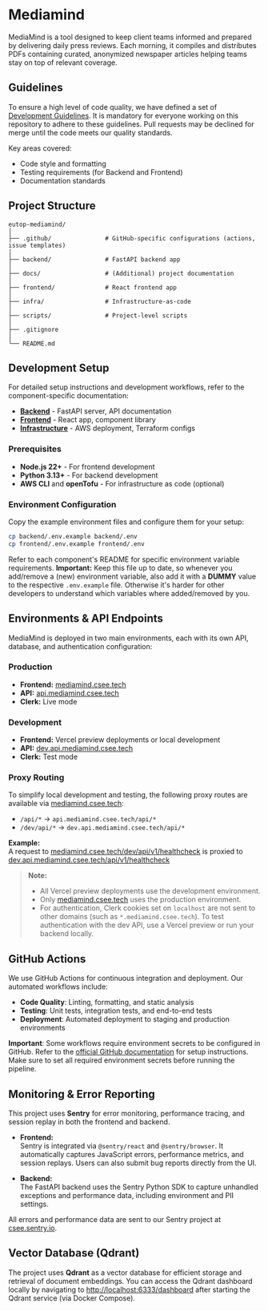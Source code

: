 # Mediamind

MediaMind is a tool designed to keep client teams informed and prepared by
delivering daily press reviews. Each morning, it compiles and distributes PDFs
containing curated, anonymized newspaper articles helping teams stay on top of
relevant coverage.

## Guidelines

To ensure a high level of code quality, we have defined a set of [Development Guidelines](./docs/GUIDELINES.md). It is mandatory for everyone working on this repository to adhere to these guidelines. Pull requests may be declined for merge until the code meets our quality standards.

Key areas covered:

- Code style and formatting
- Testing requirements (for Backend and Frontend)
- Documentation standards

## Project Structure

```
eutop-mediamind/
│
├── .github/               # GitHub-specific configurations (actions, issue templates)
│
├── backend/               # FastAPI backend app
│
├── docs/                  # (Additional) project documentation
│
├── frontend/              # React frontend app
│
├── infra/                 # Infrastructure-as-code
│
├── scripts/               # Project-level scripts
│
├── .gitignore
│
└── README.md
```

## Development Setup

For detailed setup instructions and development workflows, refer to the component-specific documentation:

- **[Backend](./backend/README.md)** - FastAPI server, API documentation
- **[Frontend](./frontend/README.md)** - React app, component library
- **[Infrastructure](./infra/README.md)** - AWS deployment, Terraform configs

### Prerequisites

- **Node.js 22+** - For frontend development
- **Python 3.13+** - For backend development
- **AWS CLI** and **openTofu** - For infrastructure as code (optional)

### Environment Configuration

Copy the example environment files and configure them for your setup:

```bash
cp backend/.env.example backend/.env
cp frontend/.env.example frontend/.env
```

Refer to each component's README for specific environment variable requirements.
**Important:** Keep this file up to date, so whenever you add/remove a (new) environment variable, also add it with a **DUMMY** value to the respective `.env.example` file. Otherwise it's harder for other developers to understand which variables where added/removed by you.

## Environments & API Endpoints

MediaMind is deployed in two main environments, each with its own API, database, and authentication configuration:

### Production

- **Frontend:** [mediamind.csee.tech](https://mediamind.csee.tech)
- **API:** [api.mediamind.csee.tech](https://api.mediamind.csee.tech)
- **Clerk:** Live mode

### Development

- **Frontend:** Vercel preview deployments or local development
- **API:** [dev.api.mediamind.csee.tech](https://dev.api.mediamind.csee.tech)
- **Clerk:** Test mode

### Proxy Routing

To simplify local development and testing, the following proxy routes are available via [mediamind.csee.tech](https://mediamind.csee.tech):

- `/api/*` → `api.mediamind.csee.tech/api/*`
- `/dev/api/*` → `dev.api.mediamind.csee.tech/api/*`

**Example:**  
A request to [mediamind.csee.tech/dev/api/v1/healthcheck](https://mediamind.csee.tech/dev/api/v1/healthcheck) is proxied to [dev.api.mediamind.csee.tech/api/v1/healthcheck](https://dev.api.mediamind.csee.tech/api/v1/healthcheck)

> **Note:**
>
> - All Vercel preview deployments use the development environment.
> - Only [mediamind.csee.tech](https://mediamind.csee.tech) uses the production environment.
> - For authentication, Clerk cookies set on `localhost` are not sent to other domains (such as `*.mediamind.csee.tech`). To test authentication with the dev API, use a Vercel preview or run your backend locally.

## GitHub Actions

We use GitHub Actions for continuous integration and deployment. Our automated workflows include:

- **Code Quality**: Linting, formatting, and static analysis
- **Testing**: Unit tests, integration tests, and end-to-end tests
- **Deployment**: Automated deployment to staging and production environments

**Important**: Some workflows require environment secrets to be configured in GitHub. Refer to the [official GitHub documentation](https://docs.github.com/en/actions/security-for-github-actions/security-guides/using-secrets-in-github-actions) for setup instructions. Make sure to set all required environment secrets before running the pipeline.

## Monitoring & Error Reporting

This project uses **Sentry** for error monitoring, performance tracing, and session replay in both the frontend and backend.

- **Frontend:**  
  Sentry is integrated via `@sentry/react` and `@sentry/browser`. It automatically captures JavaScript errors, performance metrics, and session replays. Users can also submit bug reports directly from the UI.

- **Backend:**  
  The FastAPI backend uses the Sentry Python SDK to capture unhandled exceptions and performance data, including environment and PII settings.

All errors and performance data are sent to our Sentry project at [csee.sentry.io](https://csee.sentry.io/).

## Vector Database (Qdrant)

The project uses **Qdrant** as a vector database for efficient storage and retrieval of document embeddings. You can access the Qdrant dashboard locally by navigating to [http://localhost:6333/dashboard](http://localhost:6333/dashboard) after starting the Qdrant service (via Docker Compose).
